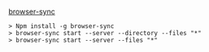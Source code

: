[browser-sync](https://www.hugopich.com/run-browser-sync-from-command-line-local-global)
```
> Npm install -g browser-sync 
> browser-sync start --server --directory --files "*"
> browser-sync start --server --files "*"
```
